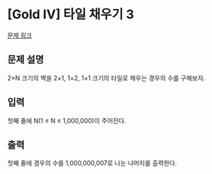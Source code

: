 # [Gold IV] 타일 채우기 3

[문제 링크](https://www.acmicpc.net/problem/14852) 

## 문제 설명

<p>2×N 크기의 벽을 2×1, 1×2, 1×1 크기의 타일로 채우는 경우의 수를 구해보자.</p>

## 입력 

 <p>첫째 줄에 N(1 ≤ N ≤ 1,000,000)이 주어진다.</p>

## 출력 

 <p>첫째 줄에 경우의 수를 1,000,000,007로 나눈 나머지를 출력한다.</p>


